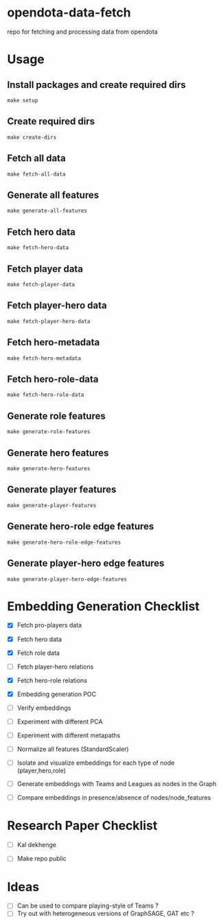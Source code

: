 # opendota-data-fetch
repo for fetching and processing data from opendota 

# Usage
## Install packages and create required dirs
```
make setup
```

## Create required dirs
```
make create-dirs
```

## Fetch all data
```
make fetch-all-data
```

## Generate all features
```
make generate-all-features
```

## Fetch hero data
```
make fetch-hero-data
```

## Fetch player data
```
make fetch-player-data
```

## Fetch player-hero data
```
make fetch-player-hero-data
```

## Fetch hero-metadata
```
make fetch-hero-metadata
```

## Fetch hero-role-data
```
make fetch-hero-role-data
```

## Generate role features
```
make generate-role-features
```

## Generate hero features
```
make generate-hero-features
```

## Generate player features
```
make generate-player-features
```

## Generate hero-role edge features
```
make generate-hero-role-edge-features
```

## Generate player-hero edge features
```
make generate-player-hero-edge-features
```


# Embedding Generation Checklist

- [x] Fetch pro-players data
- [x] Fetch hero data
- [x] Fetch role data
- [ ] Fetch player-hero relations
- [x] Fetch hero-role relations
- [x] Embedding generation POC
- [ ] Verify embeddings
- [ ] Experiment with different PCA
- [ ] Experiment with different metapaths
- [ ] Normalize all features (StandardScaler)
- [ ] Isolate and visualize embeddings for each type of node (player,hero,role)
- [ ] Generate embeddings with Teams and Leagues as nodes in the Graph
- [ ] Compare embeddings in presence/absence of nodes/node_features


# Research Paper Checklist

- [ ] Kal dekhenge
- [ ] Make repo public


# Ideas

- [ ] Can be used to compare playing-style of Teams ? 
- [ ] Try out with heterogeneous versions of GraphSAGE, GAT etc ? 
